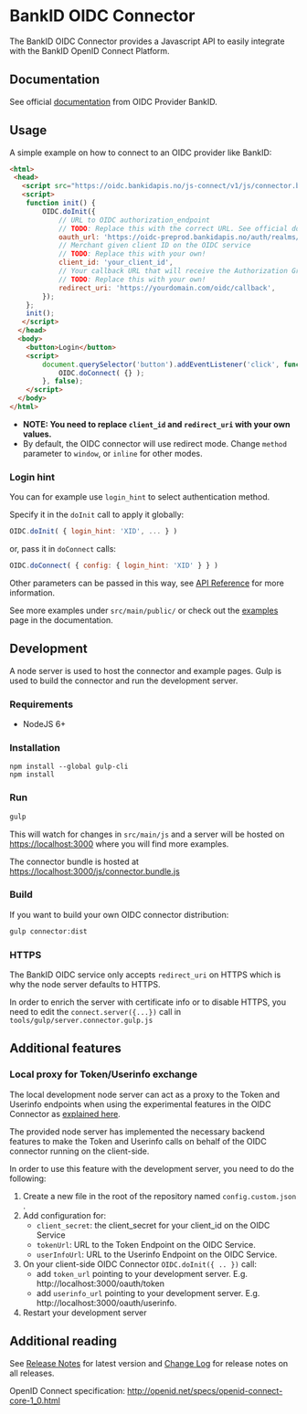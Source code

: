 # BankID OIDC Connector

The BankID OIDC Connector provides a Javascript API to easily integrate with the BankID OpenID Connect Platform.

## Documentation

See official [documentation](https://confluence.bankidnorge.no/confluence/pdoidcl/technical-documentation/js-connector) from OIDC Provider BankID.

## Usage

A simple example on how to connect to an OIDC provider like BankID:

```html
<html>
 <head>
   <script src="https://oidc.bankidapis.no/js-connect/v1/js/connector.bundle.min.js"></script>
   <script>
    function init() {
        OIDC.doInit({
            // URL to OIDC authorization_endpoint
            // TODO: Replace this with the correct URL. See official documentation.
            oauth_url: 'https://oidc-preprod.bankidapis.no/auth/realms/preprod/protocol/openid-connect/auth',
            // Merchant given client ID on the OIDC service
            // TODO: Replace this with your own!
            client_id: 'your_client_id',
            // Your callback URL that will receive the Authorization Grant response
            // TODO: Replace this with your own!
            redirect_uri: 'https://yourdomain.com/oidc/callback',
        });
    };
    init();
   </script>
  </head>
  <body>
    <button>Login</button>
    <script>
        document.querySelector('button').addEventListener('click', function() {
            OIDC.doConnect( {} );
        }, false);
    </script>
  </body>
</html>
```

* **NOTE: You need to replace `client_id` and `redirect_uri` with your own values.**
* By default, the OIDC connector will use redirect mode. Change `method` parameter to `window`, or `inline` for other modes.

### Login hint

You can for example use `login_hint` to select authentication method.

Specify it in the `doInit` call to apply it globally:
```javascript
OIDC.doInit( { login_hint: 'XID', ... } )
```

or, pass it in `doConnect` calls:
```javascript
OIDC.doConnect( { config: { login_hint: 'XID' } } )
```

Other parameters can be passed in this way, see [API Reference](https://confluence.bankidnorge.no/confluence/pdoidcl/technical-documentation/js-connector/api-reference) for more information.

See more examples under `src/main/public/` or check out the [examples](https://confluence.bankidnorge.no/confluence/pdoidcl/technical-documentation/js-connector/examples) page in the documentation.

## Development

A node server is used to host the connector and example pages. Gulp is used to build the connector and run the development server.

### Requirements

- NodeJS 6+

### Installation

```
npm install --global gulp-cli
npm install
```

### Run

```bash
gulp
```
This will watch for changes in `src/main/js` and a server will be hosted on [https://localhost:3000](https://localhost:3000) where you will find more examples.

The connector bundle is hosted at [https://localhost:3000/js/connector.bundle.js](https://localhost:3000/js/connector.bundle.js) 

### Build

If you want to build your own OIDC connector distribution:

```bash
gulp connector:dist
```

### HTTPS

The BankID OIDC service only accepts `redirect_uri` on HTTPS which is why the node server defaults to HTTPS.

In order to enrich the server with certificate info or to disable HTTPS, you need to edit the `connect.server({...})` call in `tools/gulp/server.connector.gulp.js`

## Additional features

### Local proxy for Token/Userinfo exchange
 
The local development node server can act as a proxy to the Token and Userinfo endpoints when using the experimental
features in the OIDC Connector as [explained here](https://confluence.bankidnorge.no/confluence/pdoidcl/technical-documentation/js-connector/back-end-implementation).

The provided node server has implemented the necessary backend features to make the Token and Userinfo calls on behalf of the OIDC connector
running on the client-side.

In order to use this feature with the development server, you need to do the following:

1. Create a new file in the root of the repository named `config.custom.json` .
2. Add configuration for:
    * `client_secret`: the client_secret for your client_id on the OIDC Service
    * `tokenUrl`: URL to the Token Endpoint on the OIDC Service.
    * `userInfoUrl`: URL to the Userinfo Endpoint on the OIDC Service.
3. On your client-side OIDC Connector `OIDC.doInit({ .. })` call:
    * add `token_url` pointing to your development server. E.g. http://localhost:3000/oauth/token
    * add `userinfo_url` pointing to your development server. E.g. http://localhost:3000/oauth/userinfo.    
4. Restart your development server

## Additional reading

See [Release Notes](RELEASE-NOTES.md) for latest version and [Change Log](CHANGELOG.md) for release notes on all releases.

OpenID Connect specification:
http://openid.net/specs/openid-connect-core-1_0.html